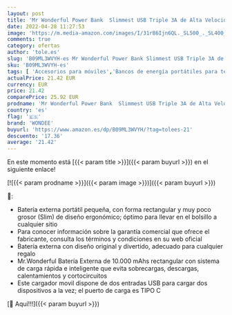 ```yaml
---
layout: post
title: 'Mr Wonderful Power Bank  Slimmest USB Triple 3A de Alta Velocidad 10000Ah Wondee Bateria Externa Rosquillas  Bateria Portatil para iPhone 13 12 11 X Pro MAX Samsung S21 S20 iPad Tablet Airpods'
date: 2022-04-28 11:27:53
image: 'https://m.media-amazon.com/images/I/31rB6Ijn6QL._SL500_._SL400_.jpg'
comments: true
category: ofertas
author: 'tole.es'
slug: 'B09ML3WVYH-es Mr Wonderful Power Bank Slimmest USB Triple 3A de Alta...'
sku: 'B09ML3WVYH-es'
tags: [ 'Accesorios para móviles','Bancos de energía portátiles para teléfonos móviles','Cargadores para móviles','Comunicación móvil y accesorios','Electrónica','ipad','iphone','wondee','🇪🇸', ]
actualPrice: 21.42 EUR
currency: EUR
price: 21.42
comparePrice: 25.92 EUR
prodname: 'Mr Wonderful Power Bank  Slimmest USB Triple 3A de Alta Velocidad 10000Ah Wondee Bateria Externa Rosquillas  Bateria Portatil para iPhone 13 12 11 X Pro MAX Samsung S21 S20 iPad Tablet Airpods'
country: 'es'
flag: '🇪🇸'
brand: 'WONDEE'
buyurl: 'https://www.amazon.es/dp/B09ML3WVYH/?tag=tolees-21'
descuento: '17.36'
average: '21.42'
---
```


En este momento está [{{< param title >}}]({{< param buyurl >}}) en el siguiente enlace!

[![{{< param prodname >}}]({{< param image >}})]({{< param buyurl >}})

🔎:

- Batería externa portátil pequeña, con forma rectangular y muy poco grosor (Slim) de diseño ergonómico; óptimo para llevar en el bolsillo a cualquier sitio
- Para conocer información sobre la garantía comercial que ofrece el fabricante, consulta los términos y condiciones en su web oficial
- Batería externa con diseño original y divertido, adecuado para cualquier regalo
- Mr.Wonderful Batería Externa de 10.000 mAhs rectangular con sistema de carga rápida e inteligente que evita sobrecargas, descargas, calentamientos y cortocircuitos
- Este cargador movil dispone de dos entradas USB para cargar dos dispositivos a la vez; el puerto de carga es TIPO C

[🛒 Aquí!!!]({{< param buyurl >}})
